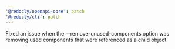 ```yaml
---
'@redocly/openapi-core': patch
'@redocly/cli': patch
---
```


Fixed an issue when the --remove-unused-components option was removing used components that were referenced as a child object.
